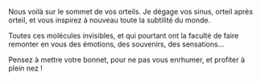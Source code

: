 Nous voilà sur le sommet de vos orteils.
Je dégage vos sinus, orteil après orteil, et vous inspirez à nouveau toute la subtilité du monde.

Toutes ces molécules invisibles, et qui pourtant ont la faculté de faire remonter en vous des émotions, des souvenirs, des sensations…

Pensez à mettre votre bonnet, pour ne pas vous enrhumer, et profiter à plein nez !
